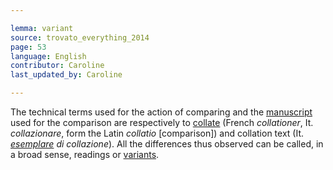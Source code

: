 ```yaml
---

lemma: variant
source: trovato_everything_2014
page: 53
language: English
contributor: Caroline
last_updated_by: Caroline

---
```


The technical terms used for the action of comparing and the [manuscript](manuscript.html) used for the comparison are respectively to [collate](collation.html) (French _collationer_, It. _collazionare_, form the Latin _collatio_ [comparison]) and collation text (It. _[esemplare](exemplar.html) di collazione_). All the differences thus observed can be called, in a broad sense, readings or [variants](variant.html).
